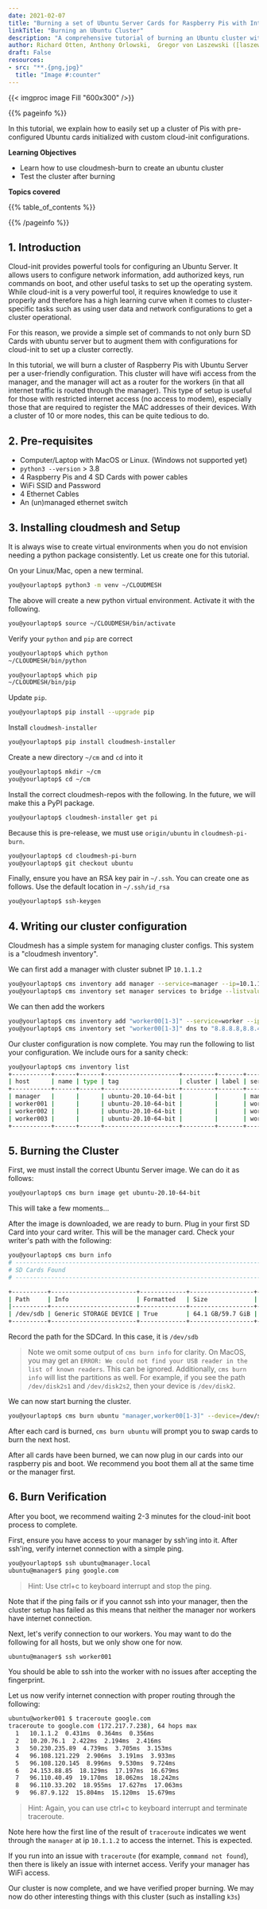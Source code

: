 ```yaml
---
date: 2021-02-07
title: "Burning a set of Ubuntu Server Cards for Raspberry Pis with Internet Access"
linkTitle: "Burning an Ubuntu Cluster"
description: "A comprehensive tutorial of burning an Ubuntu cluster with internet access"
author: Richard Otten, Anthony Orlowski,  Gregor von Laszewski ([laszewski@gmail.com](mailto:laszewski@gmail.com)) [laszewski.github.io](https://laszewski.github.io)
draft: False
resources:
- src: "**.{png,jpg}"
  title: "Image #:counter"
---
```


{{< imgproc image Fill "600x300" />}}

{{% pageinfo %}}

In this tutorial, we explain how to easily set up a cluster of Pis with pre-configured Ubuntu cards
initialized with custom cloud-init configurations.

**Learning Objectives**

* Learn how to use cloudmesh-burn to create an ubuntu cluster
* Test the cluster after burning

**Topics covered**

{{% table_of_contents %}}

{{% /pageinfo %}}

## 1. Introduction

Cloud-init provides powerful tools for configuring an Ubuntu Server. It allows users to configure network
information, add authorized keys, run commands on boot, and other useful tasks to set up the operating system. While cloud-init is a very
powerful tool, it requires knowledge to use it properly and therefore has a high learning curve when it comes to cluster-specific tasks such as using user data and network configurations
to get a cluster operational.

For this reason, we provide a simple set of commands to not only burn SD Cards with ubuntu server but to augment them with configurations for cloud-init
to set up a cluster correctly.

In this tutorial, we will burn a cluster of Raspberry Pis with Ubuntu Server per a user-friendly configuration.
This cluster will have wifi access from the manager, and the manager will act as a router for the workers (in that all
internet traffic is routed through the manager). This type of setup is useful for those with restricted internet access
(no access to modem), especially those that are required to register the MAC addresses of their devices. With a cluster
of 10 or more nodes, this can be quite tedious to do.

## 2. Pre-requisites

* Computer/Laptop with MacOS or Linux. (Windows not supported yet)
* `python3 --version` > 3.8
* 4 Raspberry Pis and 4 SD Cards with power cables
* WiFi SSID and Password
* 4 Ethernet Cables
* An (un)managed ethernet switch

## 3. Installing cloudmesh and Setup

It is always wise to create virtual environments when you do not envision needing a python package consistently. Let us
create one for this tutorial.

On your Linux/Mac, open a new terminal.

```bash
you@yourlaptop$ python3 -m venv ~/CLOUDMESH
```

The above will create a new python virtual environment. Activate it with the following.

```bash
you@yourlaptop$ source ~/CLOUDMESH/bin/activate
```

Verify your `python` and `pip` are correct

```bash
you@yourlaptop$ which python
~/CLOUDMESH/bin/python

you@yourlaptop$ which pip
~/CLOUDMESH/bin/pip
```

Update `pip`.

```bash
you@yourlaptop$ pip install --upgrade pip
```

Install `cloudmesh-installer`

```bash
you@yourlaptop$ pip install cloudmesh-installer
```

Create a new directory `~/cm` and `cd` into it

```bash
you@yourlaptop$ mkdir ~/cm
you@yourlaptop$ cd ~/cm
```

Install the correct cloudmesh-repos with the following. In the future, we
will make this a PyPI package.

```bash
you@yourlaptop$ cloudmesh-installer get pi
```

Because this is pre-release, we must use `origin/ubuntu` in `cloudmesh-pi-burn`.

```bash
you@yourlaptop$ cd cloudmesh-pi-burn
you@yourlaptop$ git checkout ubuntu
```

Finally, ensure you have an RSA key pair in `~/.ssh`. You can create one as follows. Use the default location in `~/.ssh/id_rsa`

```bash
you@yourlaptop$ ssh-keygen
```

## 4. Writing our cluster configuration

Cloudmesh has a simple system for managing cluster configs. This system is a "cloudmesh inventory".

We can first add a manager with cluster subnet IP `10.1.1.2`

```bash
you@yourlaptop$ cms inventory add manager --service=manager --ip=10.1.1.2 --tag=ubuntu-20.10-64-bit
you@yourlaptop$ cms inventory set manager services to bridge --listvalue
```

We can then add the workers

```bash
you@yourlaptop$ cms inventory add "worker00[1-3]" --service=worker --ip="10.1.1.[3-5]" --router=10.1.1.2 --tag=ubuntu-20.10-64-bit
you@yourlaptop$ cms inventory set "worker00[1-3]" dns to "8.8.8.8,8.8.4.4" --listvalue
```

Our cluster configuration is now complete. You may run the following to list your configuration. We include ours for a sanity check:

```bash
you@yourlaptop$ cms inventory list
+-----------+------+------+---------------------+---------+-------+---------+------------+----------+------------------------+----------+---------+--------+---------+-------------+-------------------+----------+
| host      | name | type | tag                 | cluster | label | service | services   | ip       | dns                    | router   | project | owners | comment | description | keyfile           | status   |
+-----------+------+------+---------------------+---------+-------+---------+------------+----------+------------------------+----------+---------+--------+---------+-------------+-------------------+----------+
| manager   |      |      | ubuntu-20.10-64-bit |         |       | manager | ['bridge'] | 10.1.1.2 |                        |          |         |        |         |             | ~/.ssh/id_rsa.pub | inactive |
| worker001 |      |      | ubuntu-20.10-64-bit |         |       | worker  |            | 10.1.1.3 | ['8.8.8.8', '8.8.4.4'] | 10.1.1.2 |         |        |         |             | ~/.ssh/id_rsa.pub | inactive |
| worker002 |      |      | ubuntu-20.10-64-bit |         |       | worker  |            | 10.1.1.4 | ['8.8.8.8', '8.8.4.4'] | 10.1.1.2 |         |        |         |             | ~/.ssh/id_rsa.pub | inactive |
| worker003 |      |      | ubuntu-20.10-64-bit |         |       | worker  |            | 10.1.1.5 | ['8.8.8.8', '8.8.4.4'] | 10.1.1.2 |         |        |         |             | ~/.ssh/id_rsa.pub | inactive |
+-----------+------+------+---------------------+---------+-------+---------+------------+----------+------------------------+----------+---------+--------+---------+-------------+-------------------+----------+
```

## 5. Burning the Cluster

First, we must install the correct Ubuntu Server image. We can do it as follows:

```bash
you@yourlaptop$ cms burn image get ubuntu-20.10-64-bit
```

This will take a few moments...

After the image is downloaded, we are ready to burn. Plug in your first SD Card into your card
writer. This will be the manager card. Check your writer's path with the following:

```bash
you@yourlaptop$ cms burn info
# ----------------------------------------------------------------------
# SD Cards Found
# ----------------------------------------------------------------------

+----------+------------------------+-------------+------------------+--------------+------------+---------+----------+-------------+-------------+
| Path     | Info                   | Formatted   | Size             | Plugged-in   | Readable   | Empty   | Access   | Removable   | Writeable   |
|----------+------------------------+-------------+------------------+--------------+------------+---------+----------+-------------+-------------|
| /dev/sdb | Generic STORAGE DEVICE | True        | 64.1 GB/59.7 GiB | True         | True       | False   | True     | True        | True        |
+----------+------------------------+-------------+------------------+--------------+------------+---------+----------+-------------+-------------+
```

Record the path for the SDCard. In this case, it is `/dev/sdb`

> Note we omit some output of `cms burn info` for clarity.
> On MacOS, you may get an `ERROR: We could not find your USB reader in the list of known readers`. This can be ignored. Additionally, `cms burn info` will list the partitions as well. For example, if you see the path `/dev/disk2s1` and `/dev/disk2s2`, then your device is `/dev/disk2`.

We can now start burning the cluster.

```bash
you@yourlaptop$ cms burn ubuntu "manager,worker00[1-3]" --device=/dev/sdb --ssid="WIFI_SSID" --wifipassword="PASSWORD" --country="US" -v
```

After each card is burned, `cms burn ubuntu` will prompt you to swap cards to burn the next host.

After all cards have been burned, we can now plug in our cards into our raspberry pis and boot. We recommend you boot them all at the same time or the manager first.

## 6. Burn Verification

After you boot, we recommend waiting 2-3 minutes for the cloud-init boot process to complete.

First, ensure you have access to your manager by ssh'ing into it. After ssh'ing, verify internet connection
with a simple ping.

```bash
you@yourlaptop$ ssh ubuntu@manager.local
ubuntu@manager$ ping google.com
```

> Hint: Use ctrl+c to keyboard interrupt and stop the ping.

Note that if the ping fails or if you cannot ssh into your manager, then the cluster setup has failed as this means
that neither the manager nor workers have internet connection.

Next, let's verify connection to our workers. You may want to do the following for all hosts, but we only show one for now.

```bash
ubuntu@manager$ ssh worker001
```

You should be able to ssh into the worker with no issues after accepting the fingerprint.

Let us now verify internet connection with proper routing through the following:

```bash
ubuntu@worker001 $ traceroute google.com
traceroute to google.com (172.217.7.238), 64 hops max
  1   10.1.1.2  0.431ms  0.364ms  0.356ms
  2   10.20.76.1  2.422ms  2.194ms  2.416ms
  3   50.230.235.89  4.739ms  3.705ms  3.153ms
  4   96.108.121.229  2.906ms  3.191ms  3.933ms
  5   96.108.120.145  8.996ms  9.530ms  9.724ms
  6   24.153.88.85  18.129ms  17.197ms  16.679ms
  7   96.110.40.49  19.170ms  18.062ms  18.242ms
  8   96.110.33.202  18.955ms  17.627ms  17.063ms
  9   96.87.9.122  15.804ms  15.120ms  15.679ms
```

> Hint: Again, you can use ctrl+c to keyboard interrupt and terminate traceroute.

Note here how the first line of the result of `traceroute` indicates we went through the `manager` at ip `10.1.1.2`
to access the internet. This is expected.

If you run into an issue with `traceroute` (for example, `command not found`), then there is likely an issue with
internet access. Verify your manager has WiFi access.

Our cluster is now complete, and we have verified proper burning. We may now do other interesting things with this cluster (such as installing `k3s`)

